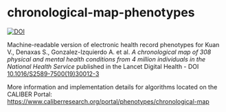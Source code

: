 # chronological-map-phenotypes

[![DOI](https://zenodo.org/badge/175040221.svg)](https://zenodo.org/badge/latestdoi/175040221)

Machine-readable version of electronic health record phenotypes for Kuan V., Denaxas S., Gonzalez-Izquierdo A. et al. _A chronological map of 308 physical and mental health conditions from 4 million individuals in the National Health Service_ published in the Lancet Digital Health - DOI <a href="https://www.thelancet.com/journals/landig/article/PIIS2589-7500(19)30012-3/fulltext">10.1016/S2589-7500(19)30012-3</a>

More information and implementation details for algorithms located on the CALIBER Portal: https://www.caliberresearch.org/portal/phenotypes/chronological-map